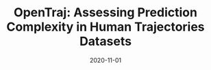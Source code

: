 ---
title: "OpenTraj: Assessing Prediction Complexity in Human Trajectories Datasets"
collection: publications
permalink: /publication/2020-11-01-OpenTraj-Assessing-Prediction-Complexity-in-Human-Trajectories-Datasets
date: 2020-11-01
venue: 'the proceedings of Proceedings of the Asian Conference on Computer Vision (ACCV)'
citation: ' Javad Amirian,  Bingqing Zhang,  Francisco Castro,  Juan Baldelomar,  Jean-Bernard Hayet,  Julien Pettre, &quot;OpenTraj: Assessing Prediction Complexity in Human Trajectories Datasets.&quot; the proceedings of Proceedings of the Asian Conference on Computer Vision (ACCV), 2020.'
---